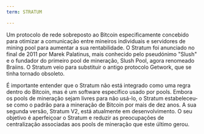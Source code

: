 ```yaml
---
term: STRATUM

---
```

Um protocolo de rede sobreposto ao Bitcoin especificamente concebido para otimizar a comunicação entre mineiros individuais e servidores de mining pool para aumentar a sua rentabilidade. O Stratum foi anunciado no final de 2011 por Marek Palatinus, mais conhecido pelo pseudónimo "Slush" e o fundador do primeiro pool de mineração, Slush Pool, agora renomeado Braiins. O Stratum veio para substituir o antigo protocolo Getwork, que se tinha tornado obsoleto.

É importante entender que o Stratum não está integrado como uma regra dentro do Bitcoin, mas é um software específico usado por pools. Embora os pools de mineração sejam livres para não usá-lo, o Stratum estabeleceu-se como o padrão para a mineração de Bitcoin por mais de dez anos. A sua segunda versão, Stratum V2, está atualmente em desenvolvimento. O seu objetivo é aperfeiçoar o Stratum e reduzir as preocupações de centralização associadas aos pools de mineração que este último gerou.